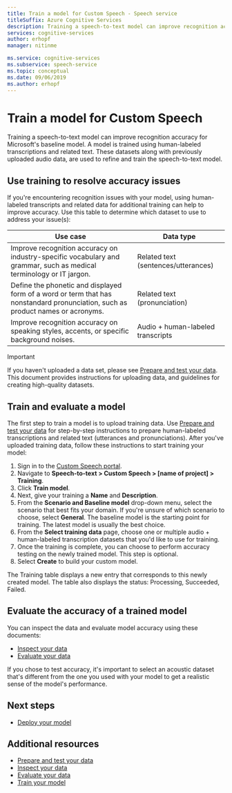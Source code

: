 ```yaml
---
title: Train a model for Custom Speech - Speech service
titleSuffix: Azure Cognitive Services
description: Training a speech-to-text model can improve recognition accuracy for Microsoft's baseline model or a custom model. A model is trained using human-labeled transcriptions and related text.
services: cognitive-services
author: erhopf
manager: nitinme

ms.service: cognitive-services
ms.subservice: speech-service
ms.topic: conceptual
ms.date: 09/06/2019
ms.author: erhopf
---
```


# Train a model for Custom Speech

Training a speech-to-text model can improve recognition accuracy for Microsoft's baseline model. A model is trained using human-labeled transcriptions and related text. These datasets along with previously uploaded audio data, are used to refine and train the speech-to-text model.

## Use training to resolve accuracy issues

If you're encountering recognition issues with your model, using human-labeled transcripts and related data for additional training can help to improve accuracy. Use this table to determine which dataset to use to address your issue(s):

| Use case | Data type |
| -------- | --------- |
| Improve recognition accuracy on industry-specific vocabulary and grammar, such as medical terminology or IT jargon. | Related text (sentences/utterances) |
| Define the phonetic and displayed form of a word or term that has nonstandard pronunciation, such as product names or acronyms. | Related text (pronunciation) |
| Improve recognition accuracy on speaking styles, accents, or specific background noises. | Audio + human-labeled transcripts |

> [!IMPORTANT]
> If you haven't uploaded a data set, please see [Prepare and test your data](how-to-custom-speech-test-data.md). This document provides instructions for uploading data, and guidelines for creating high-quality datasets.

## Train and evaluate a model

The first step to train a model is to upload training data. Use [Prepare and test your data](how-to-custom-speech-test-data.md) for step-by-step instructions to prepare human-labeled transcriptions and related text (utterances and pronunciations). After you've uploaded training data, follow these instructions to start training your model:

1. Sign in to the [Custom Speech portal](https://speech.microsoft.com/customspeech).
2. Navigate to **Speech-to-text > Custom Speech > [name of project] > Training**.
3. Click **Train model**.
4. Next, give your training a **Name** and **Description**.
5. From the **Scenario and Baseline model** drop-down menu, select the scenario that best fits your domain. If you're unsure of which scenario to choose, select **General**. The baseline model is the starting point for training. The latest model is usually the best choice.
6. From the **Select training data** page, choose one or multiple audio + human-labeled transcription datasets that you'd like to use for training.
7. Once the training is complete, you can choose to perform accuracy testing on the newly trained model. This step is optional.
8. Select **Create** to build your custom model.

The Training table displays a new entry that corresponds to this newly created model. The table also displays the status: Processing, Succeeded, Failed.

## Evaluate the accuracy of a trained model

You can inspect the data and evaluate model accuracy using these documents:

- [Inspect your data](how-to-custom-speech-inspect-data.md)
- [Evaluate your data](how-to-custom-speech-evaluate-data.md)

If you chose to test accuracy, it's important to select an acoustic dataset that's different from the one you used with your model to get a realistic sense of the model's performance.

## Next steps

- [Deploy your model](how-to-custom-speech-deploy-model.md)

## Additional resources

- [Prepare and test your data](how-to-custom-speech-test-data.md)
- [Inspect your data](how-to-custom-speech-inspect-data.md)
- [Evaluate your data](how-to-custom-speech-evaluate-data.md)
- [Train your model](how-to-custom-speech-train-model.md)
